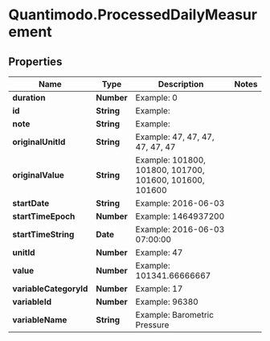 # Quantimodo.ProcessedDailyMeasurement

## Properties
Name | Type | Description | Notes
------------ | ------------- | ------------- | -------------
**duration** | **Number** | Example: 0 | 
**id** | **String** | Example:  | 
**note** | **String** | Example:  | 
**originalUnitId** | **String** | Example: 47, 47, 47, 47, 47, 47 | 
**originalValue** | **String** | Example: 101800, 101800, 101700, 101600, 101600, 101600 | 
**startDate** | **String** | Example: 2016-06-03 | 
**startTimeEpoch** | **Number** | Example: 1464937200 | 
**startTimeString** | **Date** | Example: 2016-06-03 07:00:00 | 
**unitId** | **Number** | Example: 47 | 
**value** | **Number** | Example: 101341.66666667 | 
**variableCategoryId** | **Number** | Example: 17 | 
**variableId** | **Number** | Example: 96380 | 
**variableName** | **String** | Example: Barometric Pressure | 


